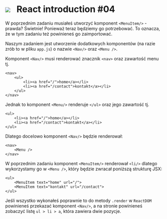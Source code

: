 # [![](../assets/img/logo-readme2.jpg)](https://devmentor.pl) &nbsp; React introduction #04

W poprzednim zadaniu musiałeś utworzyć komponent `<MenuItem/>` - prawda? Świetnie! Ponieważ teraz będziemy go potrzebować. To oznacza, że w tym zadaniu też powinieneś go zaimportować.

Naszym zadaniem jest utworzenie dodatkowych komponentów (na razie zrób to w pliku `app.js`) o nazwie `<Nav/>` oraz `<Menu />`.

Komponent `<Nav/>` musi renderować znacznik `<nav>` oraz zawartość menu tj.

```
<nav>
    <ul>
        <li><a href="/">home</a></li>
        <li><a href="/contact">kontakt</a></li>
    </ul>
</nav>
```

Jednak to komponent `<Menu/>` renderuje `</ul>` oraz jego zawartość tj.
```
<ul>
    <li><a href="/">home</a></li>
    <li><a href="/contact">kontakt</a></li>
</ul>
```

Dlatego docelowo komponent `<Nav/>` będzie renderował:
```
<nav>
    <Menu />
</nav>
```

W poprzednim zadaniu komponent `<MenuItem/>` renderował `<li/>` dlatego wykorzystamy go w `<Menu />`, który będzie zwracał poniższą strukturę JSX:

```
<ul>
    <MenuItem text="home" url="/">
    <MenuItem text="kontakt" url="/contact">
</ul>
```

Jeśli wszystko wykonałeś poprawnie to do metody `.render` w `ReactDOM` powinieneś przekazać komponent `<Nav/>`, a na stronie powinieneś zobaczyć listę `ul > li > a`, która zawiera dwie pozycje.